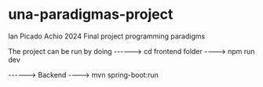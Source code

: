 # una-paradigmas-project
Ian Picado Achio
2024 
Final project programming paradigms

The project can be run by doing
------> cd frontend folder
----> npm run dev

------> Backend
----> mvn spring-boot:run
